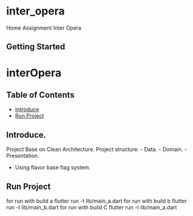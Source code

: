 # inter_opera

Home Assignment Inter Opera

## Getting Started


# interOpera

## Table of Contents
* [Introduce](#introduce)
* [Run Project](#runproject)

## Introduce.
Project Base on Clean Architecture.
    Project structure:
        - Data.
        - Domain.
        - Presentation.
        
* Using flavor base flag system.

## Run Project
for run with build a
flutter run -t lib/main_a.dart
for run with build b
flutter run -t lib/main_b.dart
for run with build C
flutter run -t lib/main_a.dart




